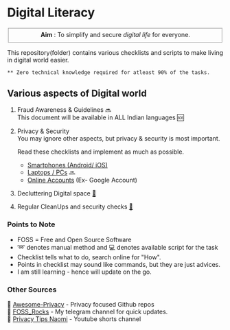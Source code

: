 # Digital Literacy

<fieldset><center><b>Aim</b> : To simplify and secure <i>digital life</i> for everyone.</center></fieldset>

This repository(folder) contains various checklists and scripts to make
living in digital world easier.

`** Zero technical knowledge required for atleast 90% of the tasks.`

## Various aspects of Digital world

1. Fraud Awareness & Guidelines :soon:  
   This document will be available in ALL Indian languages :sos:

1. Privacy & Security  
   You may ignore other aspects, but privacy & security is most important.

   Read these checklists and implement as much as possible.

   - [Smartphones (Android/ iOS)][mobile]
   - [Laptops / PCs][pc] :soon:
   - [Online Accounts][online] (Ex- Google Account)

1. Decluttering Digital space [:link:][declutter]

1. Regular CleanUps and security checks [:link:][reminder]

### Points to Note

- FOSS = Free and Open Source Software
- :loop: denotes manual method and :computer: denotes available script for the task
- Checklist tells what to do, search online for "How".
- Points in checklist may sound like commands, but they are just advices.
- I am still learning - hence will update on the go.

### Other Sources

:pushpin: [Awesome-Privacy] - Privacy focused Github repos  
:pushpin: [FOSS_Rocks] - My telegram channel for quick updates.  
:pushpin: [Privacy Tips Naomi][nbtv] - Youtube shorts channel

[//]: # "General"
[awesome-privacy]: https://github.com/search?q=awesome-privacy
[foss_rocks]: https://t.me/fossrocks
[nbtv]: https://www.youtube.com/channel/UCl-1F7xXsemsq-dAYODVt8g
[//]: # "From my repo"
[declutter]: ../main/mds/Decluttering.md
[fraud]: ../main/mds/Fraud.md
[mobile]: ../main/mds/Smartphone%20Checklist.md
[online]: ../main/mds/Online.md
[pc]: ../main/mds/Laptop%20Checklist.md
[reminder]: ../main/mds/Reminders.md

